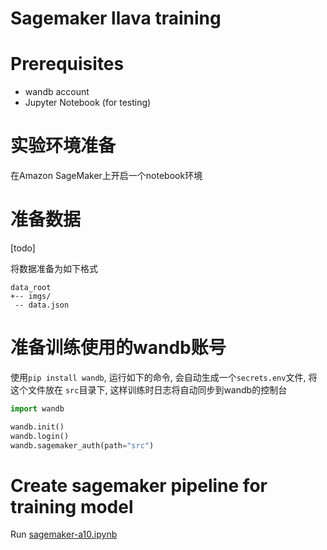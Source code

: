 # Sagemaker llava training

# Prerequisites

- wandb account
- Jupyter Notebook (for testing)


# 实验环境准备
在Amazon SageMaker上开启一个notebook环境

# 准备数据
[todo]

将数据准备为如下格式
```plain
data_root
+-- imgs/
 -- data.json
```

# 准备训练使用的wandb账号

使用`pip install wandb`, 运行如下的命令, 会自动生成一个`secrets.env`文件, 将这个文件放在 `src`目录下, 这样训练时日志将自动同步到wandb的控制台
```python
import wandb

wandb.init()
wandb.login()
wandb.sagemaker_auth(path="src")
```

# Create sagemaker pipeline for training model

Run [sagemaker-a10.ipynb](/sagemaker/sagemaker-a10.ipynb)


